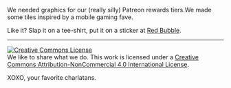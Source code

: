 We needed graphics for our (really silly) Patreon rewards tiers.We made some tiles inspired by a mobile gaming fave.

Like it? Slap it on a tee-shirt, put it on a sticker at <a href="https://www.redbubble.com/people/thirtythreedown/works/28857137-2048-tile">Red Bubble</a>.

---
<a rel="license" href="http://creativecommons.org/licenses/by-nc/4.0/"><img alt="Creative Commons License" style="border-width:0" src="https://i.creativecommons.org/l/by-nc/4.0/88x31.png" /></a><br />We like to share what we do. This work is licensed under a <a rel="license" href="http://creativecommons.org/licenses/by-nc/4.0/">Creative Commons Attribution-NonCommercial 4.0 International License</a>.

XOXO, your favorite charlatans.

